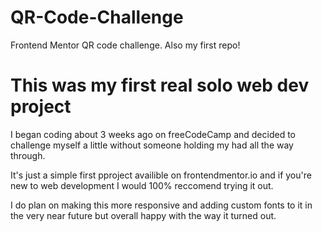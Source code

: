 # QR-Code-Challenge
Frontend Mentor QR code challenge. Also my first repo!

# This was my first real solo web dev project
I began coding about 3 weeks ago on freeCodeCamp and decided to challenge myself a little without someone holding my had all the way through.

It's just a simple first pproject availible on frontendmentor.io and if you're new to web development I would 100% reccomend trying it out.

I do plan on making this more responsive and adding custom fonts to it in the very near future but overall happy with the way it turned out.
